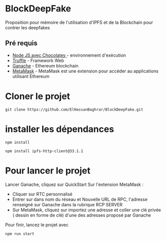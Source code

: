 # BlockDeepFake
Proposition pour mémoire de l'utilisation d'IPFS et de la Blockchain pour contrer les deepfakes




##  Pré requis

* [Node JS avec Chocolatey ](https://nodejs.org/en/) - environnement d'exécution
* [Truffle](https://www.trufflesuite.com/docs/truffle/getting-started/installation) - Framework Web
* [Ganache](https://www.trufflesuite.com/ganache) - Ethereum blockchain 
* [MetaMask](https://metamask.io/) - MetaMask est une extension pour accéder au applications utilisant Ethereum



# Cloner le projet 

```
git clone https://github.com/ElHassanBaghrar/BlockDeepFake.git
```

# installer les dépendances
```
npm install
```
```
npm install ipfs-http-client@33.1.1
```

# Pour lancer le projet

Lancer Ganache, cliquez sur QuickStart
Sur l'extension MetaMask :
- Cliquer sur RTC personnalisé
- Entrer sur dans nom du réseau et Nouvelle URL de RPC, l'adresse renseigné sur Ganache dans la rubrique RCP SERVER
- Sur MetaMask, cliquez sur importez une adresse et coller une clé privée ( dessin en forme de clé) d'une des adresses proposé par Ganache

Pour finir, lancez le projet avec 

```
npm run start
```
